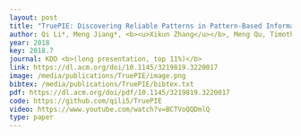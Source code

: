 ```yaml
--- 
layout: post
title: "TruePIE: Discovering Reliable Patterns in Pattern-Based Information Extraction"
author: Qi Li*, Meng Jiang*, <b><u>Xikun Zhang</u></b>, Meng Qu, Timothy Hanratty, Jing Gao, Jiawei Han (*equal contribution)
year: 2018
key: 2018.7
journal: KDD <b>(long presentation, top 11%)</b>
link: https://dl.acm.org/doi/10.1145/3219819.3220017
image: /media/publications/TruePIE/image.png
bibtex: /media/publications/TruePIE/bibtex.txt
pdf: https://dl.acm.org/doi/pdf/10.1145/3219819.3220017
code: https://github.com/qili5/TruePIE
video: https://www.youtube.com/watch?v=BCTVoQQDmlQ
type: paper
---
```

